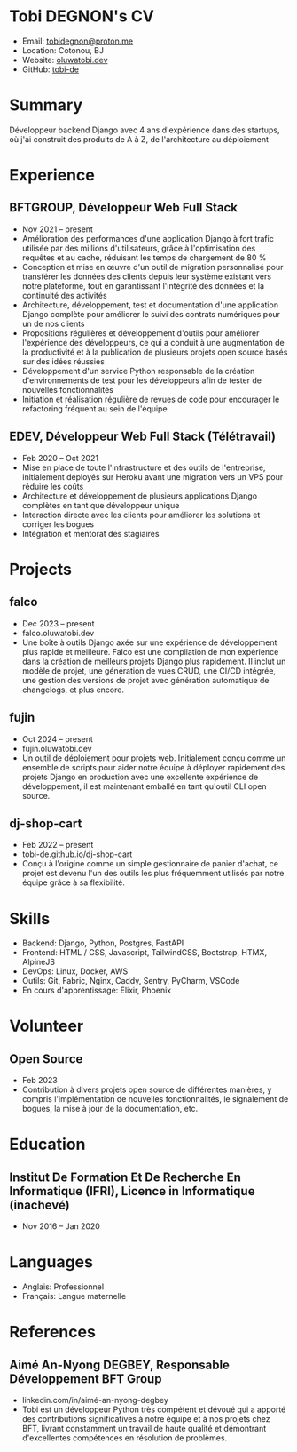 # Tobi DEGNON's CV

- Email: [tobidegnon@proton.me](mailto:tobidegnon@proton.me)
- Location: Cotonou, BJ
- Website: [oluwatobi.dev](https://oluwatobi.dev/)
- GitHub: [tobi-de](https://github.com/tobi-de)


# Summary

Développeur backend Django avec 4 ans d'expérience dans des startups, où j'ai construit des produits de A à Z, de l'architecture au déploiement

# Experience

## BFTGROUP, Développeur Web Full Stack

- Nov 2021 – present
- Amélioration des performances d'une application Django à fort trafic utilisée par des millions d'utilisateurs, grâce à l'optimisation des requêtes et au cache, réduisant les temps de chargement de 80 %
- Conception et mise en œuvre d'un outil de migration personnalisé pour transférer les données des clients depuis leur système existant vers notre plateforme, tout en garantissant l'intégrité des données et la continuité des activités
- Architecture, développement, test et documentation d'une application Django complète pour améliorer le suivi des contrats numériques pour un de nos clients
- Propositions régulières et développement d'outils pour améliorer l'expérience des développeurs, ce qui a conduit à une augmentation de la productivité et à la publication de plusieurs projets open source basés sur des idées réussies
- Développement d'un service Python responsable de la création d'environnements de test pour les développeurs afin de tester de nouvelles fonctionnalités
- Initiation et réalisation régulière de revues de code pour encourager le refactoring fréquent au sein de l'équipe

## EDEV, Développeur Web Full Stack (Télétravail)

- Feb 2020 – Oct 2021
- Mise en place de toute l'infrastructure et des outils de l'entreprise, initialement déployés sur Heroku avant une migration vers un VPS pour réduire les coûts
- Architecture et développement de plusieurs applications Django complètes en tant que développeur unique
- Interaction directe avec les clients pour améliorer les solutions et corriger les bogues
- Intégration et mentorat des stagiaires

# Projects

## falco

- Dec 2023 – present
- falco.oluwatobi.dev
- Une boîte à outils Django axée sur une expérience de développement plus rapide et meilleure. Falco est une compilation de mon expérience dans la création de meilleurs projets Django plus rapidement. Il inclut un modèle de projet, une génération de vues CRUD, une CI/CD intégrée, une gestion des versions de projet avec génération automatique de changelogs, et plus encore.

## fujin

- Oct 2024 – present
- fujin.oluwatobi.dev
- Un outil de déploiement pour projets web. Initialement conçu comme un ensemble de scripts pour aider notre équipe à déployer rapidement des projets Django en production avec une excellente expérience de développement, il est maintenant emballé en tant qu'outil CLI open source.

## dj-shop-cart

- Feb 2022 – present
- tobi-de.github.io/dj-shop-cart
- Conçu à l'origine comme un simple gestionnaire de panier d'achat, ce projet est devenu l'un des outils les plus fréquemment utilisés par notre équipe grâce à sa flexibilité.

# Skills

- Backend: Django, Python, Postgres, FastAPI
- Frontend: HTML / CSS, Javascript, TailwindCSS, Bootstrap, HTMX, AlpineJS
- DevOps: Linux, Docker, AWS
- Outils: Git, Fabric, Nginx, Caddy, Sentry, PyCharm, VSCode
- En cours d'apprentissage: Elixir, Phoenix
# Volunteer

## Open Source

- Feb 2023
- Contribution à divers projets open source de différentes manières, y compris l'implémentation de nouvelles fonctionnalités, le signalement de bogues, la mise à jour de la documentation, etc.

# Education

## Institut De Formation Et De Recherche En Informatique (IFRI), Licence in Informatique (inachevé)

- Nov 2016 – Jan 2020

# Languages

- Anglais: Professionnel
- Français: Langue maternelle
# References

## Aimé An-Nyong DEGBEY, Responsable Développement BFT Group

- linkedin.com/in/aimé-an-nyong-degbey
- Tobi est un développeur Python très compétent et dévoué qui a apporté des contributions significatives à notre équipe et à nos projets chez BFT, livrant constamment un travail de haute qualité et démontrant d'excellentes compétences en résolution de problèmes.

